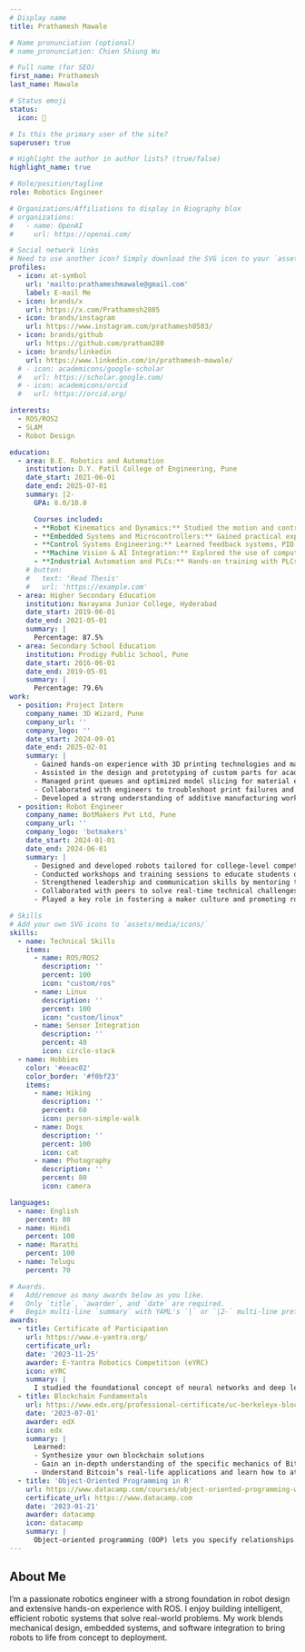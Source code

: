 ```yaml
---
# Display name
title: Prathamesh Mawale

# Name pronunciation (optional)
# name_pronunciation: Chien Shiung Wu

# Full name (for SEO)
first_name: Prathamesh 
last_name: Mawale

# Status emoji
status:
  icon: 🤖

# Is this the primary user of the site?
superuser: true

# Highlight the author in author lists? (true/false)
highlight_name: true

# Role/position/tagline
role: Robotics Engineer 

# Organizations/Affiliations to display in Biography blox
# organizations:
#   - name: OpenAI
#     url: https://openai.com/

# Social network links
# Need to use another icon? Simply download the SVG icon to your `assets/media/icons/` folder.
profiles:
  - icon: at-symbol
    url: 'mailto:prathameshmawale@gmail.com'
    label: E-mail Me
  - icon: brands/x
    url: https://x.com/Prathamesh2805
  - icon: brands/instagram
    url: https://www.instagram.com/prathamesh0503/
  - icon: brands/github
    url: https://github.com/pratham280
  - icon: brands/linkedin
    url: https://www.linkedin.com/in/prathamesh-mawale/
  # - icon: academicons/google-scholar
  #   url: https://scholar.google.com/
  # - icon: academicons/orcid
  #   url: https://orcid.org/

interests:
  - ROS/ROS2
  - SLAM
  - Robot Design

education:
  - area: B.E. Robotics and Automation
    institution: D.Y. Patil College of Engineering, Pune
    date_start: 2021-06-01
    date_end: 2025-07-01
    summary: |2-
      GPA: 8.0/10.0

      Courses included:
      - **Robot Kinematics and Dynamics:** Studied the motion and control of robotic arms and mobile robots, including forward/inverse kinematics and trajectory planning.  
      - **Embedded Systems and Microcontrollers:** Gained practical experience programming controllers like Arduino, ESP32, and STM32 for real-time robotic applications.  
      - **Control Systems Engineering:** Learned feedback systems, PID control, and automation techniques used in industrial and mobile robotics.  
      - **Machine Vision & AI Integration:** Explored the use of computer vision and AI algorithms for navigation, object detection, and autonomous decision-making.  
      - **Industrial Automation and PLCs:** Hands-on training with PLCs, SCADA, and HMI for factory automation and process control systems.
    # button:
    #   text: 'Read Thesis'
    #   url: 'https://example.com'
  - area: Higher Secondary Education 
    institution: Narayana Junior College, Hyderabad
    date_start: 2019-06-01
    date_end: 2021-05-01
    summary: |
      Percentage: 87.5%
  - area: Secondary School Education
    institution: Prodigy Public School, Pune
    date_start: 2016-06-01
    date_end: 2019-05-01
    summary: |
      Percentage: 79.6%
work:
  - position: Project Intern
    company_name: 3D Wizard, Pune
    company_url: ''
    company_logo: ''
    date_start: 2024-09-01
    date_end: 2025-02-01
    summary: |
      - Gained hands-on experience with 3D printing technologies and machine calibration.  
      - Assisted in the design and prototyping of custom parts for academic and industrial clients.  
      - Managed print queues and optimized model slicing for material efficiency and print quality.  
      - Collaborated with engineers to troubleshoot print failures and improve print consistency.  
      - Developed a strong understanding of additive manufacturing workflows and post-processing techniques.
  - position: Robot Engineer
    company_name: BotMakers Pvt Ltd, Pune
    company_url: ''
    company_logo: 'botmakers'
    date_start: 2024-01-01
    date_end: 2024-06-01
    summary: |
      - Designed and developed robots tailored for college-level competitions, focusing on performance and reliability.  
      - Conducted workshops and training sessions to educate students on robotics fundamentals and hands-on building.  
      - Strengthened leadership and communication skills by mentoring teams and guiding project execution.  
      - Collaborated with peers to solve real-time technical challenges during robotics events.  
      - Played a key role in fostering a maker culture and promoting robotics in academic communities.

# Skills
# Add your own SVG icons to `assets/media/icons/`
skills:
  - name: Technical Skills
    items:
      - name: ROS/ROS2
        description: ''
        percent: 100
        icon: "custom/ros"
      - name: Linux
        description: ''
        percent: 100
        icon: "custom/linux"
      - name: Sensor Integration
        description: ''
        percent: 40
        icon: circle-stack
  - name: Hobbies
    color: '#eeac02'
    color_border: '#f0bf23'
    items:
      - name: Hiking
        description: ''
        percent: 60
        icon: person-simple-walk
      - name: Dogs
        description: ''
        percent: 100
        icon: cat
      - name: Photography
        description: ''
        percent: 80
        icon: camera

languages:
  - name: English
    percent: 80
  - name: Hindi
    percent: 100
  - name: Marathi
    percent: 100
  - name: Telugu
    percent: 70

# Awards.
#   Add/remove as many awards below as you like.
#   Only `title`, `awarder`, and `date` are required.
#   Begin multi-line `summary` with YAML's `|` or `|2-` multi-line prefix and indent 2 spaces below.
awards:
  - title: Certificate of Participation
    url: https://www.e-yantra.org/
    certificate_url: 
    date: '2023-11-25'
    awarder: E-Yantra Robotics Competition (eYRC)
    icon: eYRC
    summary: |
      I studied the foundational concept of neural networks and deep learning. By the end, I was familiar with the significant technological trends driving the rise of deep learning; build, train, and apply fully connected deep neural networks; implement efficient (vectorized) neural networks; identify key parameters in a neural network’s architecture; and apply deep learning to your own applications.
  - title: Blockchain Fundamentals
    url: https://www.edx.org/professional-certificate/uc-berkeleyx-blockchain-fundamentals
    date: '2023-07-01'
    awarder: edX
    icon: edx
    summary: |
      Learned:
      - Synthesize your own blockchain solutions
      - Gain an in-depth understanding of the specific mechanics of Bitcoin
      - Understand Bitcoin’s real-life applications and learn how to attack and destroy Bitcoin, Ethereum, smart contracts and Dapps, and alternatives to Bitcoin’s Proof-of-Work consensus algorithm
  - title: 'Object-Oriented Programming in R'
    url: https://www.datacamp.com/courses/object-oriented-programming-with-s3-and-r6-in-r
    certificate_url: https://www.datacamp.com
    date: '2023-01-21'  
    awarder: datacamp
    icon: datacamp
    summary: |
      Object-oriented programming (OOP) lets you specify relationships between functions and the objects that they can act on, helping you manage complexity in your code. This is an intermediate level course, providing an introduction to OOP, using the S3 and R6 systems. S3 is a great day-to-day R programming tool that simplifies some of the functions that you write. R6 is especially useful for industry-specific analyses, working with web APIs, and building GUIs.
---
```


## About Me

I’m a passionate robotics engineer with a strong foundation in robot design and extensive hands-on experience with ROS. I enjoy building intelligent, efficient robotic systems that solve real-world problems. My work blends mechanical design, embedded systems, and software integration to bring robots to life from concept to deployment.
